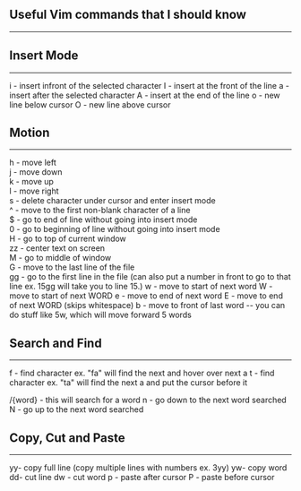 ## Useful Vim commands that I should know
-----------------------------------------------------

## Insert Mode
------------------------------
i - insert infront of the selected character
I - insert at the front of the line
a - insert after the selected character
A - insert at the end of the line
o - new line below cursor
O - new line above cursor

## Motion 
------------------------------
h - move left  
j - move down  
k - move up  
l - move right  
s - delete character under cursor and enter insert mode  
^ - move to the first non-blank character of a line  
$ - go to end of line without going into insert mode  
0 - go to beginning of line without going into insert mode  
H - go to top of current window  
zz - center text on screen  
M - go to middle of window  
G - move to the last line of the file  
gg - go to the first line in the file (can also put a number in front to go to that line ex. 15gg will take you to line 15.)
w - move to start of next word
W - move to start of next WORD
e - move to end of next word
E - move to end of next WORD (skips whitespace)
b - move to front of last word
-- you can do stuff like 5w, which will move forward 5 words

## Search and Find
------------------------------
f - find character ex. "fa" will find the next and hover over next a
t - find character ex. "ta" will find the next a and put the cursor before it

/{word} - this will search for a word
n - go down to the next word searched
N - go up to the next word searched

## Copy, Cut and Paste
------------------------------
yy- copy full line (copy multiple lines with numbers ex. 3yy)
yw- copy word
dd- cut line
dw - cut word
p - paste after cursor
P - paste before cursor

